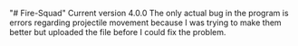 "# Fire-Squad" 
Current version 4.0.0
The only actual bug in the program is errors regarding projectile movement because I was trying to make them better but uploaded the file before I could fix the problem.
